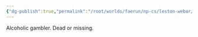 ```yaml
---
{"dg-publish":true,"permalink":"/root/worlds/faerun/np-cs/leston-webar/","tags":["Faerun"]}
---
```


Alcoholic gambler. Dead or missing.